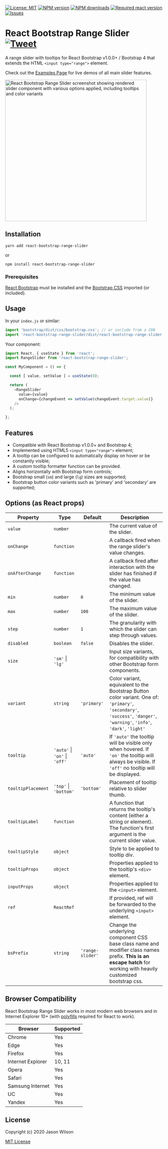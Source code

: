 [![License: MIT](https://img.shields.io/github/license/jaywilz/react-bootstrap-range-slider)](https://github.com/jaywilz/react-bootstrap-range-slider/blob/master/LICENSE) [![NPM version](https://img.shields.io/npm/v/react-bootstrap-range-slider)](https://www.npmjs.com/package/react-bootstrap-range-slider) [![NPM downloads](https://img.shields.io/npm/dw/react-bootstrap-range-slider)](https://www.npmjs.com/package/react-bootstrap-range-slider) [![Required react version](https://img.shields.io/npm/dependency-version/react-bootstrap-range-slider/peer/react)](https://github.com/jaywilz/react-bootstrap-range-slider/blob/master/package.json) [![Issues](https://img.shields.io/github/issues/jaywilz/react-bootstrap-range-slider)](https://github.com/jaywilz/react-bootstrap-range-slider/issues)

# React Bootstrap Range Slider &nbsp; [![Tweet](https://img.shields.io/twitter/url/http/shields.io.svg?style=social)](https://twitter.com/intent/tweet?text=React%20Bootstrap%20range%20slider%20with%20tooltips%20%28Bootstrap%204%29&url=https://github.com/jaywilz/react-bootstrap-range-slider&hashtags=reactbootstrap,bootstrap,rangeslider)

A range slider with tooltips for React Bootstrap v1.0.0+ / Bootstrap 4 that extends the HTML `<input type="range">` element.

Check out the [Examples Page](https://jaywilz.github.io/react-bootstrap-range-slider/) for live demos of all main slider features.

<a href="https://jaywilz.github.io/react-bootstrap-range-slider/">
<img src="./screenshots/react-bootstrap-range-slider-screenshot.png?raw=true" alt="React Bootstrap Range Slider screenshot showing rendered slider component with various options applied, including tooltips and color variants" width="452">
</a>

## Installation

    yarn add react-bootstrap-range-slider

or

    npm install react-bootstrap-range-slider

### Prerequisites

[React Bootstrap](https://github.com/react-bootstrap/react-bootstrap) must be installed and the [Bootstrap CSS](https://react-bootstrap.netlify.com/getting-started/introduction#stylesheets) imported (or included).

## Usage

In your `index.js` or similar:

```JavaScript
import 'bootstrap/dist/css/bootstrap.css'; // or include from a CDN
import 'react-bootstrap-range-slider/dist/react-bootstrap-range-slider.css';
```

Your component:

```JavaScript
import React, { useState } from 'react';
import RangeSlider from 'react-bootstrap-range-slider';

const MyComponent = () => {

  const [ value, setValue ] = useState(0); 

  return (
    <RangeSlider
      value={value}
      onChange={changeEvent => setValue(changeEvent.target.value)}
    />
  );

};
```

## Features

 - Compatible with React Bootstrap v1.0.0+ and Bootstrap 4;
 - Implemented using HTML5 `<input type="range">` element;
 - A tooltip can be configured to automatically display on hover or be constantly visible;
 - A custom tooltip formatter function can be provided.
 - Aligns horizontally with Bootstrap form controls;
 - Bootstrap small (`sm`) and large (`lg`) sizes are supported;
 - Bootstrap button color variants such as 'primary' and 'secondary' are supported;

## Options (as React props)

| Property | Type | Default | Description |
| --- | --- | --- | --- |
| `value` | `number` | | The current value of the slider. |
| `onChange` | `function` | | A callback fired when the range slider's value changes. |
| `onAfterChange` | `function` | | A callback fired after interaction with the slider has finished if the value has changed. |
| `min` | `number` | `0` | The minimum value of the slider. |
| `max` | `number` | `100` | The maximum value of the slider. |
| `step` | `number` | `1` | The granularity with which the slider can step through values. |
| `disabled` | `boolean` | `false` | Disables the slider. |
| `size` | `'sm'` \| `'lg'` | | Input size variants, for compatibility with other Bootstrap form components. |
| `variant` | `string` | `'primary'` | Color variant, equivalent to the Bootstrap Button color variant. One of: `'primary'`, `'secondary'`, `'success'`, `'danger'`, `'warning'`, `'info'`, `'dark'`, `'light'` |
| `tooltip` | `'auto'` \| `'on'` \| `'off'` | `'auto'` | If `'auto'` the tooltip will be visible only when hovered. If `'on'` the tooltip will always be visible. If `'off'` no tooltip will be displayed.  |
| `tooltipPlacement` | `'top'` \| `'bottom'` | `'bottom'` | Placement of tooltip relative to slider thumb. |
| `tooltipLabel` | `function` | | A function that returns the tooltip's content (either a string or element). The function's first argument is the current slider value. |
| `tooltipStyle` | `object` | | Style to be applied to tooltip div. |
| `tooltipProps` | `object` | | Properties applied to the tooltip's `<div>` element. |
| `inputProps` | `object` | | Properties applied to the `<input>` element. |
| `ref` | `ReactRef` | | If provided, ref will be forwarded to the underlying `<input>` element. |
| `bsPrefix` | `string` | `'range-slider'` | Change the underlying component CSS base class name and modifier class names prefix. **This is an escape hatch** for working with heavily customized bootstrap css. |

## Browser Compatibility

React Bootstrap Range Slider works in most modern web browsers and in Internet Explorer 10+ (with [polyfills](https://create-react-app.dev/docs/supported-browsers-features/#supported-browsers) required for React to work).

| Browser | Supported |
| --- | --- |
| Chrome | Yes |
| Edge | Yes |
| Firefox | Yes |
| Internet Explorer | 10, 11 |
| Opera | Yes |
| Safari | Yes |
| Samsung Internet | Yes |
| UC | Yes |
| Yandex | Yes |

## License

Copyright (c) 2020 Jason Wilson

[MIT License](./LICENSE)
